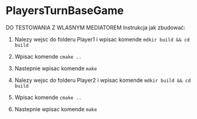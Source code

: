 # PlayersTurnBaseGame
DO TESTOWANIA Z WLASNYM MEDIATOREM
Instrukcja jak zbudować:

1. Nalezy wejsc do folderu Player1 i wpisac komende ``` mdkir build && cd build ```

2. Wpisac komende ``` cmake .. ```

3. Nastepnie wpisac komende ``` make ```

4. Nalezy wejsc do folderu Player2 i wpisac komende ``` mdkir build && cd build ```

2. Wpisac komende ``` cmake .. ```

3. Nastepnie wpisac komende ``` make ```

